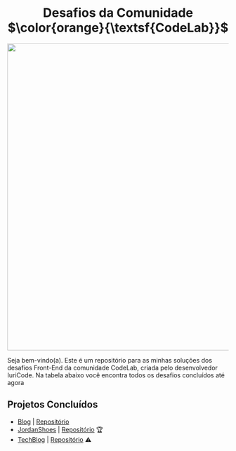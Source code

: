 <div align="center">
 <h1>Desafios da Comunidade $\color{orange}{\textsf{CodeLab}}$</h1> 
</div>



<div align="center">
 <img src="https://github.com/gabrielalencs/Desafios-Codelandia/assets/127636935/3a3cefab-0f08-4a31-93db-6b05c7fc011a" width="700px">
</div>
<p>Seja bem-vindo(a). Este é um repositório para as minhas soluções dos desafios Front-End da comunidade CodeLab, criada pelo desenvolvedor IuriCode. Na tabela abaixo você encontra todos os desafios concluídos até agora</p>


## Projetos Concluídos
- <a href="https://gabrielalencs.github.io/Desafios-Codelandia/desafio_01/">Blog</a> | <a href="https://github.com/gabrielalencs/Desafios-Codelandia/tree/main/desafio_01">Repositório</a>
- <a href="https://desafios-codelandia-desafio-02.vercel.app/">JordanShoes</a> | <a href="https://github.com/gabrielalencs/Desafios-Codelandia/tree/main/desafio_02">Repositório</a> 🏆
- <a href="">TechBlog</a> | <a href="https://github.com/gabrielalencs/Desafios-Codelandia/tree/main/desafio_03">Repositório</a> ⚠
